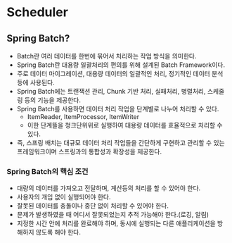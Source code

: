 # Scheduler
## Spring Batch?
* Batch란 여러 데이터를 한번에 묶어서 처리하는 작업 방식을 의미한다.
* Spring Batch란 대용량 일괄처리의 편의를 위해 설계된 Batch Framework이다.
* 주로 데이터 마이그레이션, 대용량 데이터의 일괄적인 처리, 정기적인 데이터 분석 등에 사용된다.
* Spring Batch에는 트랜잭션 관리, Chunk 기반 처리, 실패처리, 병렬처리, 스케줄링 등의 기능을 제공한다.
* Spring Batch를 사용하면 데이터 처리 작업을 단계별로 나누어 처리할 수 있다.
  * ItemReader, ItemProcessor, ItemWriter
  * 이한 단계뜰을 청크단위위로 실행하여 대용량 데이터를 효율적으로 처리할 수 있다.
* 즉, 스프링 배치는 대규모 데이터 처리 작업들을 간단하게 구현하고 관리할 수 있는 프레임워크이며 스프링과의 통합성과 확장성을 제공한다.

### Spring Batch의 핵심 조건
* 대량의 데이터를 가져오고 전달하며, 계산등의 처리를 할 수 있어야 한다.
* 사용자의 개입 없이 실행되어야 한다.
* 잘못된 데이터를 충돌이나 중단 없이 처리할 수 있어야 한다.
* 문제가 발생하였을 때 어디서 잘못되었는지 추적 가능해야 한다.(로깅, 알림)
* 지정한 시간 안에 처리를 완료해야 하며, 동시에 실행되는 다른 애플리케이션을 방해하지 않도록 해야 한다.
